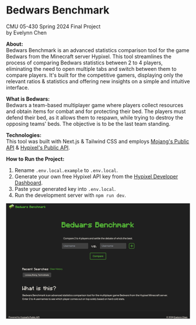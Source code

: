 # Bedwars Benchmark
CMU 05-430 Spring 2024 Final Project  
by Evelynn Chen

**About:**  
Bedwars Benchmark is an advanced statistics comparison tool for the game Bedwars from the Minecraft server Hypixel. This tool streamlines the process of comparing Bedwars statistics between 2 to 4 players, eliminating the need to open multiple tabs and switch between them to compare players. It's built for the competitive gamers, displaying only the relevant ratios & statistics and offering new insights on a simple and intuitive interface.

**What is Bedwars:**  
Bedwars a team-based multiplayer game where players collect resources and obtain items for combat and for protecting their bed. The players must defend their bed, as it allows them to respawn, while trying to destroy the opposing teams' beds. The objective is to be the last team standing.

**Technologies:**  
This tool was built with Next.js & Tailwind CSS and employs [Mojang's Public API](https://api.mojang.com/) & [Hypixel's Public API](https://api.hypixel.net/).

**How to Run the Project:**  
1. Rename `.env.local.example` to `.env.local`.
2. Generate your own free Hypixel API key from the [Hypixel Developer Dashboard](https://developer.hypixel.net/).
3. Paste your generated key into `.env.local`.
4. Run the development server with `npm run dev`.

![Home page](/public/examples/home.png)